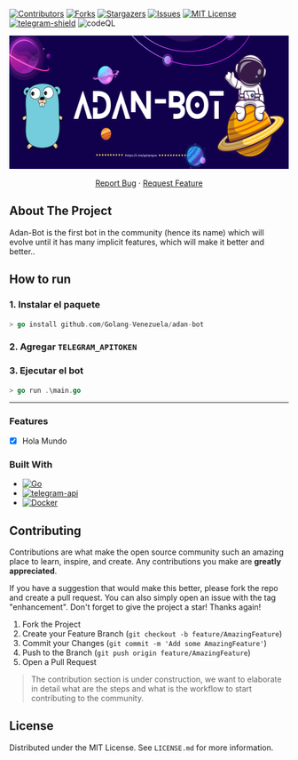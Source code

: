 [![Contributors][contributors-shield]][contributors-url]
[![Forks][forks-shield]][forks-url]
[![Stargazers][stars-shield]][stars-url]
[![Issues][issues-shield]][issues-url]
[![MIT License][license-shield]][license-url]
[![telegram-shield][telegram-shield]][telegram-url]
![codeQL][codeQL-shield]

<div align="center">
  <a href="https://github.com/Golang-Venezuela/adan-bot">
    <img src="img/Adan-bot.png" alt="Logo" width="600" height="240">
    <br/>
    <p align="center">
    <a href="https://github.com/othneildrew/Best-README-Template/issues">Report Bug</a>
    ·
    <a href="https://github.com/othneildrew/Best-README-Template/issues">Request Feature</a>
  </p>
</div>

## About The Project
Adan-Bot is the first bot in the community (hence its name) which will evolve until it has many implicit features, which will make it better and better..
## How to run 
### 1. Instalar el paquete
```go
> go install github.com/Golang-Venezuela/adan-bot
```
### 2.  Agregar `TELEGRAM_APITOKEN` 
    
### 3. Ejecutar el bot
```go    
> go run .\main.go
```
--- 
### Features
  - [x] Hola Mundo

### Built With

- [![Go][Go]][Go-url]
- [![telegram-api][telegram-api]][telegram-api-url]
- [![Docker][Docker-shield]][Docker-url]


## Contributing

Contributions are what make the open source community such an amazing place to learn, inspire, and create. Any contributions you make are **greatly appreciated**.

If you have a suggestion that would make this better, please fork the repo and create a pull request. You can also simply open an issue with the tag "enhancement".
Don't forget to give the project a star! Thanks again!

1. Fork the Project
2. Create your Feature Branch (`git checkout -b feature/AmazingFeature`)
3. Commit your Changes (`git commit -m 'Add some AmazingFeature'`)
4. Push to the Branch (`git push origin feature/AmazingFeature`)
5. Open a Pull Request

> The contribution section is under construction, we want to elaborate in detail what are the steps and what is the workflow to start contributing to the community.

## License

Distributed under the MIT License. See `LICENSE.md` for more information.

<!-- MARKDOWN LINKS & IMAGES -->
<!-- https://www.markdownguide.org/basic-syntax/#reference-style-links -->

[contributors-shield]: https://img.shields.io/github/contributors/Golang-Venezuela/adan-bot.svg?style=flat&logo=github
[contributors-url]: https://github.com/Golang-Venezuela/adan-bot/graphs/contributors
[forks-shield]: https://img.shields.io/github/forks/Golang-Venezuela/adan-bot.svg?style=flat&logo=github
[forks-url]: https://github.com/Golang-Venezuela/adan-bot/network
[stars-shield]: https://img.shields.io/github/stars/Golang-Venezuela/adan-bot.svg?style=flat&logo=github
[stars-url]: https://github.com/Golang-Venezuela/adan-bot/stargazers
[issues-shield]: https://img.shields.io/github/issues/Golang-Venezuela/adan-bot.svg?style=flat&logo=github
[issues-url]: https://github.com/Golang-Venezuela/adan-bot/issues
[license-shield]: https://img.shields.io/github/license/Golang-Venezuela/adan-bot?svghttps://go.dev/
[license-url]: https://github.com/Golang-Venezuela/adan-bot/blob/main/LICENSE
[telegram-shield]: https://img.shields.io/badge/Telegram-017cb7?style=flat&logo=Telegram&logoColor=white
[telegram-url]: https://t.me/golangve
[Go]: https://img.shields.io/badge/Go-3498DB?style=flat&logo=Go&logoColor=white
[Go-url]: https://go.dev/
[telegram-api]: https://img.shields.io/badge/telegram-api-017cb7?style=flat&logo=telegram&logoColor=white
[telegram-api-url]: https://core.telegram.org/bots/api
[codeQL-shield]: https://github.com/ossf/scorecard/workflows/CodeQL/badge.svg?branch=main
[Docker-shield]: https://img.shields.io/badge/docker-003f8c?style=flat&logo=docker&logoColor=white
[Docker-url]: https://www.docker.com/
